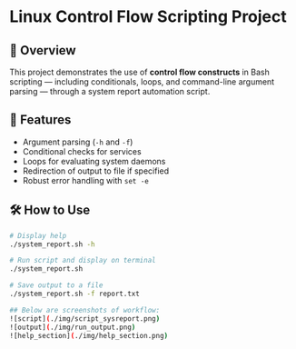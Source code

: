 # Linux Control Flow Scripting Project

## 📌 Overview
This project demonstrates the use of **control flow constructs** in Bash scripting — including conditionals, loops, and command-line argument parsing — through a system report automation script.

## 🔧 Features
- Argument parsing (`-h` and `-f`)
- Conditional checks for services
- Loops for evaluating system daemons
- Redirection of output to file if specified
- Robust error handling with `set -e`

## 🛠️ How to Use

```bash
# Display help
./system_report.sh -h

# Run script and display on terminal
./system_report.sh

# Save output to a file
./system_report.sh -f report.txt

## Below are screenshots of workflow:
![script](./img/script_sysreport.png)
![output](./img/run_output.png)
![help_section](./img/help_section.png)